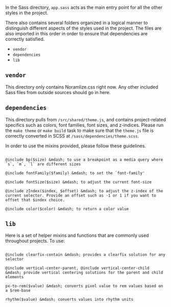
In the Sass directory, `app.sass` acts as the main entry point for all the other styles in the project.

There also contains several folders organized in a logical manner to distinguish different aspects of the styles used in the project.  The files are also imported in this order in order to ensure that dependencies are correctly satisfied.

- `vendor`
- `dependencies`
- `lib`

`vendor`
--------

This directory only contains Noramlize.css right now.  Any other included Sass files from outside sources should go in here.

`dependencies`
--------------

This directory pulls from `/src/shared/theme.js`, and contains project-related specifics such as colors, font families, font sizes, and z-indices.  Please run the `make theme` or `make build` task to make sure that the `theme.js` file is correctly converted in SCSS at `/sass/dependencies/theme.scss`. 

In order to use the mixins provided, please follow these guidelines.

```

@include bp($size) &mdash; to use a breakpoint as a media query where `s`, `m`, `l` are different sizes

@include fontFamily($family) &mdash; to set the `font-family'

@include fontSize($size) &mdash; to adjust the current font-size

@include zIndex($index, $offset) &mdash; to adjust the z-index of the current selector. Provide an offset such as -1 or 1 if you want to offset that $index choice.

@include color($color) &mdash; to return a color value

```

`lib`
-----

Here is a set of helper mixins and functions that are commonly used throughout projects. To use:

```

@include clearfix-contain &mdash; provides a clearfix solution for any selector

@include vertical-center-parent, @include vertical-center-child &mdash; provide vertical centering solutions for the parent and child elements

px-to-rem($value) &mdash; converts pixel value to rem values based on a $rem-base

rhythm($value) &mdash; converts values into rhythm units 

```
